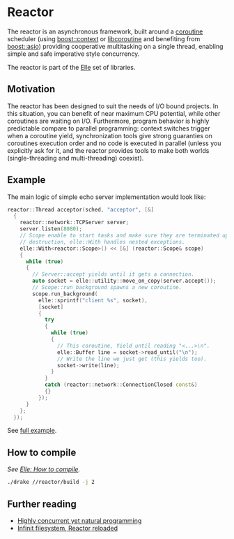 # Reactor

The reactor is an asynchronous framework, built around a [coroutine](https://en.wikipedia.org/wiki/Coroutine) scheduler (using [boost::context](http://www.boost.org/doc/libs/1_62_0/libs/context/doc/html/context/overview.html) or [libcoroutine](https://github.com/stevedekorte/coroutine/tree/master) and benefiting from [boost::asio](http://www.boost.org/doc/libs/1_61_0/doc/html/boost_asio/overview.html)) providing cooperative multitasking on a single thread, enabling simple and safe imperative style concurrency.

The reactor is part of the [Elle](https://github.com/infinit/elle) set of libraries.

## Motivation

The reactor has been designed to suit the needs of I/O bound projects. In this situation, you can benefit of near maximum CPU potential, while other coroutines are waiting on I/O. Furthermore, program behavior is highly predictable compare to parallel programming: context switches trigger when a coroutine yield, synchronization tools give strong guaranties on coroutines execution order and no code is executed in parallel (unless you explicitly ask for it, and the reactor provides tools to make both worlds (single-threading and multi-threading) coexist).

## Example

The main logic of simple echo server implementation would look like:

```cpp
reactor::Thread acceptor(sched, "acceptor", [&]
  {
    reactor::network::TCPServer server;
    server.listen(8080);
    // Scope enable to start tasks and make sure they are terminated upon
    // destruction, elle::With handles nested exceptions.
    elle::With<reactor::Scope>() << [&] (reactor::Scope& scope)
    {
      while (true)
      {
        // Server::accept yields until it gets a connection.
        auto socket = elle::utility::move_on_copy(server.accept());
        // Scope::run_background spawns a new coroutine.
        scope.run_background(
          elle::sprintf("client %s", socket),
          [socket]
          {
            try
            {
              while (true)
              {
                // This coroutine, Yield until reading "<...>\n".
                elle::Buffer line = socket->read_until("\n");
                // Write the line we just get (this yields too).
                socket->write(line);
              }
            }
            catch (reactor::network::ConnectionClosed const&)
            {}
          });
      }
    };
  });
```
See [full example](examples/echo_server.cc).

## How to compile

_See [Elle: How to compile](https://github.com/infinit/elle#how-to-compile)._

```bash
./drake //reactor/build -j 2
```

## Further reading

- [Highly concurrent yet natural programming](http://www.slideshare.net/infinit-one/highly-concurrent-yet-natural-programming)
- [Infinit filesystem, Reactor reloaded](http://www.slideshare.net/infinit-one/infinit-filesystem-reactor-reloaded)
